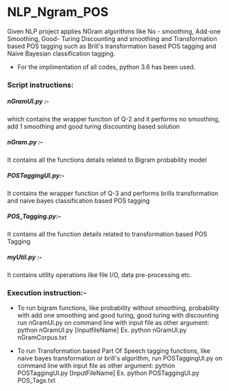 # NLP_Ngram_POS
Given NLP project applies NGram algorithms like No - smoothing, Add-one Smoothing, Good- Turing Discounting and smoothing and Transformation based POS tagging such as Brill's transformation based POS tagging and Naive Bayesian classification tagging.

- For the implimentation of all codes, python 3.6 has been used.

### Script instructions:
##### nGramUI.py	:- 
  which contains the wrapper function of Q-2 and it performs no smoothing, add 1 smoothing and good turing discounting based solution
##### nGram.py	:- 
  It contains all the functions details related to Bigram probability model
##### POSTaggingUI.py:-
  It contains the wrapper function of Q-3 and performs brills transformation and naive bayes classification based POS tagging
#####  POS_Tagging.py:- 
  It contains all the function details related to transformation based POS Tagging
##### myUtil.py	:-
  It contains utility operations like file I/O, data pre-processing etc.
  


### Execution instruction:-

- To run bigram functions, like probability without smoothing, probability with add one smoothing and good turing, good turing with discounting
run nGramUI.py on command line with input file as other argument:
python nGramUI.py [InputfileName]
Ex.
python nGramUI.py nGramCorpus.txt

- To run Transformation based Part Of Speech tagging functions, like naive bayes transformation or brill's algorithm, run POSTaggingUI.py  on command line with input file as other argument:
python POSTaggingUI.py [InputFileName]
Ex.
python POSTaggingUI.py POS_Tags.txt
